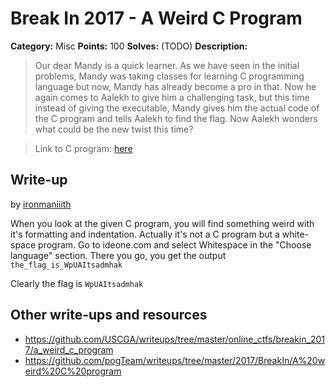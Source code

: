 # Break In 2017 - A Weird C Program


**Category:** Misc
**Points:** 100
**Solves:** (TODO)
**Description:**

> Our dear Mandy is a quick learner. As we have seen in the initial problems, Mandy was taking classes for learning C programming language but now, Mandy has already become a pro in that.
> Now he again comes to Aalekh to give him a challenging task, but this time instead of giving the executable, Mandy gives him the actual code of the C program and tells Aalekh to find the flag.
> Now Aalekh wonders what could be the new twist this time? 

> Link to C program: [here](https://goo.gl/bMxknH)

## Write-up

by [ironmaniiith](https://github.com/ironmaniiith)

When you look at the given C program, you will find something weird with it's formatting and indentation. Actually it's not a C program but a white-space program. Go to ideone.com and select Whitespace in the "Choose language" section. There you go, you get the output `the_flag_is_WpUAItsadmhak`


Clearly the flag is `WpUAItsadmhak`

## Other write-ups and resources
* https://github.com/USCGA/writeups/tree/master/online_ctfs/breakin_2017/a_weird_c_program
* https://github.com/pogTeam/writeups/tree/master/2017/BreakIn/A%20weird%20C%20program
